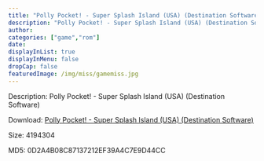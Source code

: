 ```yaml
---
title: "Polly Pocket! - Super Splash Island (USA) (Destination Software)"
description: "Polly Pocket! - Super Splash Island (USA) (Destination Software)"
author: 
categories: ["game","rom"]
date: 
displayInList: true
displayInMenu: false
dropCap: false
featuredImage: /img/miss/gamemiss.jpg
---
```


Description: Polly Pocket! - Super Splash Island (USA) (Destination Software)

Download: <a style="text-decoration:underline;" href="https://mega.nz/#!HHRWTQwC!_yIQ1hr4zcd3lEeuZnzy5cu9V911q-ecjKhhMUQnpkQ" target = "_blank" rel = "nofollow" > Polly Pocket! - Super Splash Island (USA) (Destination Software)</a>

Size: 4194304

MD5: 0D2A4B08C87137212EF39A4C7E9D44CC

